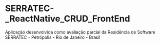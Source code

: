# SERRATEC-_ReactNative_CRUD_FrontEnd
Aplicação desenvolvida como avaliação parcial da Residência de Software SERRATEC - Petrópolis - Rio de Janeiro - Brasil
